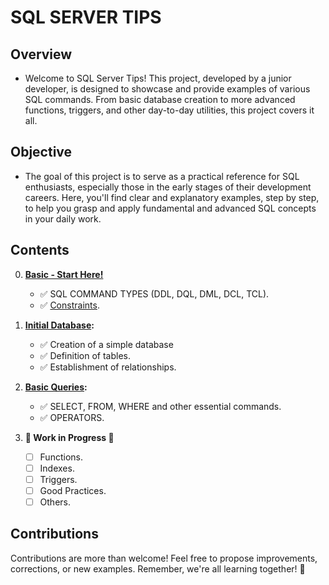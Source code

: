 # SQL SERVER TIPS

## Overview
- Welcome to SQL Server Tips! This project, developed by a junior developer, is designed to showcase and provide examples of various SQL commands. From basic database creation to more advanced functions, triggers, and other day-to-day utilities, this project covers it all.

## Objective
- The goal of this project is to serve as a practical reference for SQL enthusiasts, especially those in the early stages of their development careers. Here, you'll find clear and explanatory examples, step by step, to help you grasp and apply fundamental and advanced SQL concepts in your daily work.

## Contents
0. **[Basic - Start Here!](/BASIC/SQL_COMMAND_TYPES/)**
   - ✅ SQL COMMAND TYPES (DDL, DQL, DML, DCL, TCL).
   - ✅ [Constraints](/BASIC/CONSTRAINTS/).

1. **[Initial Database](/CREATE_DATABASE/):**
   - ✅ Creation of a simple database
   - ✅ Definition of tables.
   - ✅ Establishment of relationships.

2. **[Basic Queries](/OPERATORS/):**
   - ✅ SELECT, FROM, WHERE and other essential commands.
   - ✅ OPERATORS.

3. **🚧 Work in Progress 🚧**
   - [ ] Functions.
   - [ ] Indexes.
   - [ ] Triggers.
   - [ ] Good Practices.
   - [ ] Others.

## Contributions
Contributions are more than welcome! Feel free to propose improvements, corrections, or new examples. Remember, we're all learning together! 🚀
